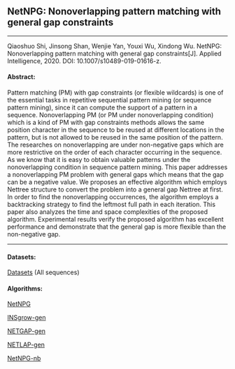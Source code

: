## NetNPG: Nonoverlapping pattern matching with general gap constraints
***

Qiaoshuo Shi, Jinsong Shan, Wenjie Yan, Youxi Wu, Xindong Wu. NetNPG: Nonoverlapping pattern matching with general gap constraints[J]. Applied Intelligence, 2020. DOI: 10.1007/s10489-019-01616-z.

#### Abstract:

Pattern matching (PM) with gap constraints (or flexible wildcards) is one of the essential tasks in repetitive sequential pattern mining (or sequence pattern mining), since it can compute the support of a pattern in a sequence. Nonoverlapping PM (or PM under nonoverlapping condition) which is a kind of PM with gap constraints methods allows the same position character in the sequence to be reused at different locations in the pattern, but is not allowed to be reused in the same position of the pattern. The researches on nonoverlapping are under non-negative gaps which are more restrictive on the order of each character occurring in the sequence. As we know that it is easy to obtain valuable patterns under the nonoverlapping condition in sequence pattern mining. This paper addresses a nonoverlapping PM problem with general gaps which means that the gap can be a negative value. We proposes an effective algorithm which employs Nettree structure to convert the problem into a general gap Nettree at first. In order to find the nonoverlapping occurrences, the algorithm employs a backtracking strategy to find the leftmost full path in each iteration. This paper also analyzes the time and space complexities of the proposed algorithm. Experimental results verify the proposed algorithm has excellent performance and demonstrate that the general gap is more flexible than the non-negative gap.

---

#### Datasets:
[Datasets](https://github.com/wuc567/Pattern-Matching/blob/master/NetNPG/datasets.zip)  (All sequences)

#### Algorithms:

[NetNPG](https://github.com/wuc567/Pattern-Matching/blob/master/NetNPG/NetNPG.zip)

[INSgrow-gen](https://github.com/wuc567/Pattern-Matching/blob/master/NetNPG/INSgrow-gen.zip)

[NETGAP-gen](https://github.com/wuc567/Pattern-Matching/blob/master/NetNPG/NETGAP-gen.zip)

[NETLAP-gen](https://github.com/wuc567/Pattern-Matching/blob/master/NetNPG/NETLAP-gen.zip)

[NetNPG-nb](https://github.com/wuc567/Pattern-Matching/blob/master/NetNPG/NetNPG-nb.zip)
